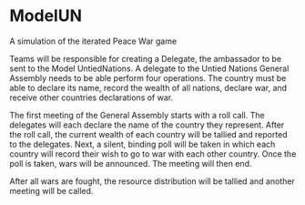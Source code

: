 # ModelUN
A simulation of the iterated Peace War game

Teams will be responsible for creating a Delegate, the ambassador to be sent 
to the Model UntiedNations. A delegate to the Untied Nations General Assembly 
needs to be able perform four operations. The country must be able to declare 
its name, record the wealth of all nations, declare war, and receive other
countries declarations of war.

The first meeting of the General Assembly starts with a roll call. The 
delegates will each declare the name of the country they represent. After the 
roll call, the current wealth of each country will be tallied and reported to 
the delegates. Next, a silent, binding poll will be taken in which each 
country will record their wish to go to war with each other country. Once the 
poll is taken, wars will be announced. The meeting will then end.

After all wars are fought, the resource distribution will be tallied and
another meeting will be called.
